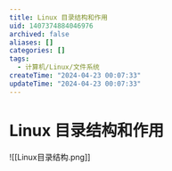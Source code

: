 ```yaml
---
title: Linux 目录结构和作用
uid: 1407374884046976
archived: false
aliases: []
categories: []
tags:
  - 计算机/Linux/文件系统
createTime: "2024-04-23 00:07:33"
updateTime: "2024-04-23 00:07:33"
---
```


# Linux 目录结构和作用

![[Linux目录结构.png]]
